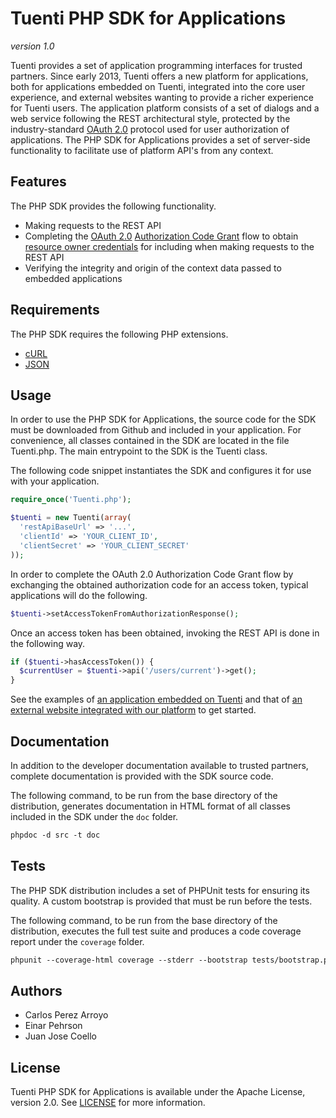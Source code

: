 # Tuenti PHP SDK for Applications

_version 1.0_

Tuenti provides a set of application programming interfaces for trusted partners. Since early 2013, Tuenti offers a new platform for applications, both for applications embedded on Tuenti, integrated into the core user experience, and external websites wanting to provide a richer experience for Tuenti users. The application platform consists of a set of dialogs and a web service following the REST architectural style, protected by the industry-standard [OAuth 2.0][OAuth2] protocol used for user authorization of applications. The PHP SDK for Applications provides a set of server-side functionality to facilitate use of platform API's from any context.

## Features

The PHP SDK provides the following functionality.

* Making requests to the REST API
* Completing the [OAuth 2.0][OAuth2] [Authorization Code Grant][OAuth2 Auth Code Grant] flow to obtain [resource owner credentials][OAuth2 Access Token] for including when making requests to the REST API
* Verifying the integrity and origin of the context data passed to embedded applications

## Requirements

The PHP SDK requires the following PHP extensions.

* [cURL][]
* [JSON][]

## Usage

In order to use the PHP SDK for Applications, the source code for the SDK must be downloaded from Github and included in your application. For convenience, all classes contained in the SDK are located in the file Tuenti.php. The main entrypoint to the SDK is the Tuenti class.

The following code snippet instantiates the SDK and configures it for use with your application.

```php
require_once('Tuenti.php');

$tuenti = new Tuenti(array(
  'restApiBaseUrl' => '...',
  'clientId' => 'YOUR_CLIENT_ID',
  'clientSecret' => 'YOUR_CLIENT_SECRET'
));
```

In order to complete the OAuth 2.0 Authorization Code Grant flow by exchanging the obtained authorization code for an access token, typical  applications will do the following.

```php
$tuenti->setAccessTokenFromAuthorizationResponse();
```

Once an access token has been obtained, invoking the REST API is done in the following way.


```php
if ($tuenti->hasAccessToken()) {
  $currentUser = $tuenti->api('/users/current')->get();
}
```

See the examples of [an application embedded on Tuenti](examples/embedded) and that of [an external website integrated with our platform](examples/external) to get started.

## Documentation

In addition to the developer documentation available to trusted partners, complete documentation is provided with the SDK source code.

The following command, to be run from the base directory of the distribution, generates documentation in HTML format of all classes included in the SDK under the `doc` folder.

```tcsh
phpdoc -d src -t doc
```

## Tests

The PHP SDK distribution includes a set of PHPUnit tests for ensuring its quality. A custom bootstrap is provided that must be run before the tests.

The following command, to be run from the base directory of the distribution, executes the full test suite and produces a code coverage report under the `coverage` folder.

```tcsh
phpunit --coverage-html coverage --stderr --bootstrap tests/bootstrap.php tests
```

## Authors

* Carlos Perez Arroyo
* Einar Pehrson
* Juan Jose Coello

## License

Tuenti PHP SDK for Applications is available under the Apache License, version 2.0. See [LICENSE](LICENSE) for more information.

[OAuth2]: http://tools.ietf.org/html/rfc6749 "RFC 6749: The OAuth 2.0 Authorization Framework"
[OAuth2 Auth Code Grant]: http://tools.ietf.org/html/rfc6749#section-4.1 "RFC 6749: The OAuth 2.0 Authorization Framework, 4.1. Authorization Code Grant"
[OAuth2 Access Token]: http://tools.ietf.org/html/rfc6749#section-1.4 "RFC 6749: The OAuth 2.0 Authorization Framework, 1.4. Access Token"
[cURL]: http://php.net/manual/en/book.curl.php "Client URL Library PHP Extension"
[JSON]: http://php.net/manual/en/book.json.php "JavaScript Object Notation PHP Extension"
